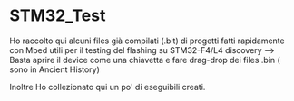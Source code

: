 # STM32_Test

Ho raccolto qui alcuni files già compilati (.bit) di progetti fatti rapidamente con Mbed utili per il testing del flashing su STM32-F4/L4 discovery --> Basta aprire il device come una chiavetta e fare drag-drop dei files .bin   ( sono in Ancient History)


Inoltre Ho collezionato qui un po' di eseguibili creati.
